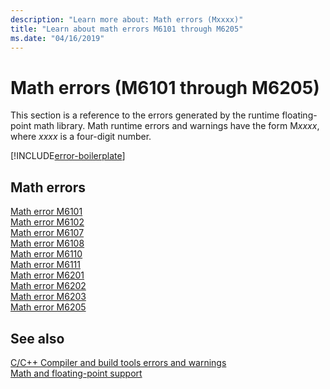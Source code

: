 ```yaml
---
description: "Learn more about: Math errors (Mxxxx)"
title: "Learn about math errors M6101 through M6205"
ms.date: "04/16/2019"
---
```

# Math errors (M6101 through M6205)

This section is a reference to the errors generated by the runtime floating-point math library. Math runtime errors and warnings have the form M*xxxx*, where *xxxx* is a four-digit number.

[!INCLUDE[error-boilerplate](../../error-messages/includes/error-boilerplate.md)]

## Math errors

[Math error M6101](math-error-m6101.md) \
[Math error M6102](math-error-m6102.md) \
[Math error M6107](math-error-m6107.md) \
[Math error M6108](math-error-m6108.md) \
[Math error M6110](math-error-m6110.md) \
[Math error M6111](math-error-m6111.md) \
[Math error M6201](math-error-m6201.md) \
[Math error M6202](math-error-m6202.md) \
[Math error M6203](math-error-m6203.md) \
[Math error M6205](math-error-m6205.md)

## See also

[C/C++ Compiler and build tools errors and warnings](../compiler-errors-1/c-cpp-build-errors.md) \
[Math and floating-point support](../../c-runtime-library/floating-point-support.md)
